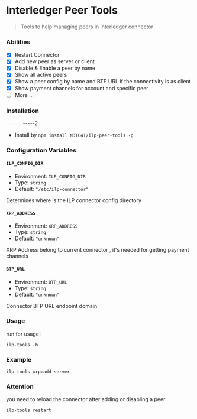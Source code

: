 # Interledger Peer Tools
> Tools to help managing peers in interledger connector

### Abilities

- [x] Restart Connector
- [x] Add new peer as server or client
- [x] Disable & Enable a peer by name
- [x] Show all active peers
- [x] Show a peer config by name and BTP URL if the connectivity is as client
- [x] Show payment channels for account and specific peer
- [ ] More ...

### Installation
------------2

* Install by ``npm install N3TC4T/ilp-peer-tools -g``

### Configuration Variables

#### `ILP_CONFIG_DIR`

* Environment: `ILP_CONFIG_DIR`
* Type: `string`
* Default: `"/etc/ilp-connector"`

Determines where is the ILP connector config directory

#### `XRP_ADDRESS`

* Environment: `XRP_ADDRESS`
* Type: `string`
* Default: `"unknown"`

XRP Address belong to current connector , it's needed for getting payment channels

#### `BTP_URL`

* Environment: `BTP_URL`
* Type: `string`
* Default: `"unknown"`

Connector BTP URL endpoint domain


### Usage

run for usage :

```ilp-tools -h```

### Example

```ilp-tools xrp:add server```

### Attention

you need to reload the connector after adding or disabling a peer

```ilp-tools restart```




